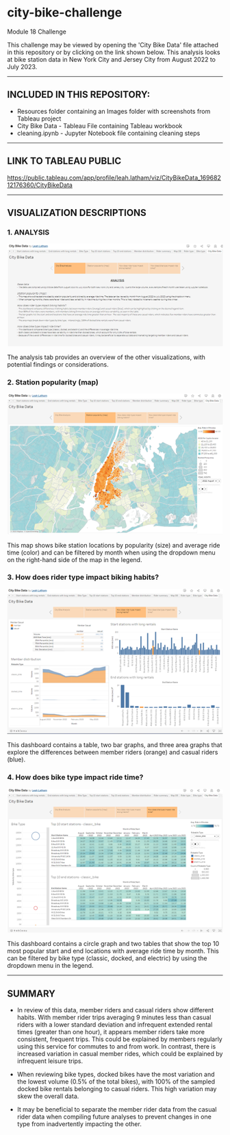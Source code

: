 # city-bike-challenge
Module 18 Challenge

This challenge may be viewed by opening the 'City Bike Data' file attached in this repository or by clicking on the link shown below.  This analysis looks at bike station data in New York City and Jersey City from August 2022 to July 2023.

___________________________________________________________________

## INCLUDED IN THIS REPOSITORY:

- Resources folder containing an Images folder with screenshots from Tableau project
- City Bike Data - Tableau File containing Tableau workbook
- cleaning.ipynb - Jupyter Notebook file containing cleaning steps

___________________________________________________________________

## LINK TO TABLEAU PUBLIC

https://public.tableau.com/app/profile/leah.latham/viz/CityBikeData_16968212176360/CityBikeData

___________________________________________________________________

## VISUALIZATION DESCRIPTIONS

### 1. ANALYSIS

![analysis.png](Resources/Images/analysis.png)

The analysis tab provides an overview of the other visualizations, with potential findings or considerations.


### 2. Station popularity (map)

![map.png](Resources/Images/map.png)

This map shows bike station locations by popularity (size) and average ride time (color) and can be filtered by month when using the dropdown menu on the right-hand side of the map in the legend.


### 3. How does rider type impact biking habits?

![member_casual.png](Resources/Images/member_casual.png)

This dashboard contains a table, two bar graphs, and three area graphs that explore the differences between member riders (orange) and casual riders (blue).


### 4. How does bike type impact ride time?

![bike_type.png](Resources/Images/bike_type.png)

This dashboard contains a circle graph and two tables that show the top 10 most popular start and end locations with average ride time by month.  This can be filtered by bike type (classic, docked, and electric) by using the dropdown menu in the legend.

___________________________________________________________________

## SUMMARY

- In review of this data, member riders and casual riders show different habits.  With member rider trips averaging 9 minutes less than casual riders with a lower standard deviation and infrequent extended rental times (greater than one hour), it appears member riders take more consistent, frequent trips.  This could be explained by members regularly using this service for commutes to and from work.  In contrast, there is increased variation in casual member rides, which could be explained by infrequent leisure trips. 

- When reviewing bike types, docked bikes have the most variation and the lowest volume (0.5% of the total bikes), with 100% of the sampled docked bike rentals belonging to casual riders.  This high variation may skew the overall data.  

- It may be beneficial to separate the member rider data from the casual rider data when compiling future analyses to prevent changes in one type from inadvertently impacting the other.